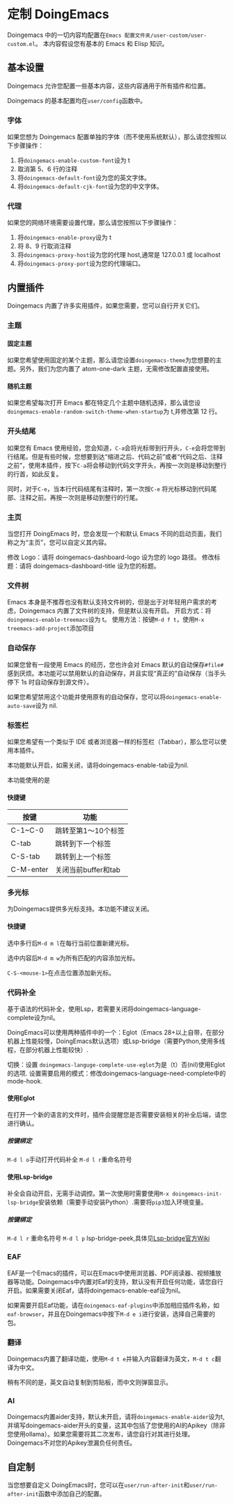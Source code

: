 # 定制 DoingEmacs

Doingemacs 中的一切内容均配置在`Emacs 配置文件夹/user-custom/user-custom.el`。
本内容假设您有基本的 Emacs 和 Elisp 知识。

## 基本设置

Doingemacs 允许您配置一些基本内容，这些内容通用于所有插件和位置。

Doingemacs 的基本配置均在`user/config`函数中。

### 字体

如果您想为 Doingemacs 配置单独的字体（而不使用系统默认），那么请您按照以下步骤操作：

1. 将`doingemacs-enable-custom-font`设为 t
2. 取消第 5、6 行的注释
3. 将`doingemacs-default-font`设为您的英文字体。
4. 将`doingemacs-default-cjk-font`设为您的中文字体。

### 代理

如果您的网络环境需要设置代理，那么请您按照以下步骤操作：

1. 将`doingemacs-enable-proxy`设为 t
2. 将 8、9 行取消注释
3. 将`doingemacs-proxy-host`设为您的代理 host,通常是 127.0.0.1 或 localhost
4. 将`doingemacs-proxy-port`设为您的代理端口。

## 内置插件

Doingemacs 内置了许多实用插件，如果您需要，您可以自行开关它们。

### 主题

#### 固定主题

如果您希望使用固定的某个主题，那么请您设置`doingemacs-theme`为您想要的主题。另外，我们为您内置了 atom-one-dark 主题，无需修改配置直接使用。

#### 随机主题

如果您希望每次打开 Emacs 都在特定几个主题中随机选择，那么请您设`doingemacs-enable-random-switch-theme-when-startup`为 t,并修改第 12 行。

### 开头结尾

如果您有 Emacs 使用经验，您会知道，`C-a`会将光标带到行开头，`C-e`会将您带到行结尾。但是有些时候，您想要到达“缩进之后、代码之前”或者“代码之后、注释之前”，使用本插件，按下`C-a`将会移动到代码文字开头，再按一次则是移动到整行的行首，如此反复。

同时，对于`C-e`，当本行代码结尾有注释时，第一次按`C-e` 将光标移动到代码尾部、注释之前。再按一次则是移动到整行的行尾。

### 主页

当您打开 DoingEmacs 时，您会发现一个和默认 Emacs 不同的启动页面，我们称之为“主页”，您可以自定义其内容。

修改 Logo：请将 doingemacs-dashboard-logo 设为您的 logo 路径。
修改标题：请将 doingemacs-dashboard-title 设为您的标题。

### 文件树

Emacs 本身是不推荐也没有默认支持文件树的，但是出于对年轻用户需求的考虑，Doingemacs 内置了文件树的支持，但是默认没有开启。
开启方式：将`doingemacs-enable-treemacs`设为 t。
使用方法：按键`M-d f t`，使用`M-x treemacs-add-project`添加项目

### 自动保存

如果您曾有一段使用 Emacs 的经历，您也许会对 Emacs 默认的自动保存`#file#`感到厌烦。本功能可以禁用默认的自动保存，并且实现“真正的”自动保存（当手头停下 1s 时自动保存到源文件）。

如果您希望禁用这个功能并使用原有的自动保存，您可以将`doingemacs-enable-auto-save`设为 nil.

### 标签栏

如果您希望有一个类似于 IDE 或者浏览器一样的标签栏（Tabbar），那么您可以使用本插件。

本功能默认开启，如需关闭，请将doingemacs-enable-tab设为nil.

本功能使用的是

#### 快捷键

| 按键      | 功能                |
| --------- | ------------------- |
| C-1~C-0   | 跳转至第1～10个标签 |
| C-tab     | 跳转到下一个标签    |
| C-S-tab   | 跳转到上一个标签    |
| C-M-enter | 关闭当前buffer和tab |

### 多光标

为Doingemacs提供多光标支持。本功能不建议关闭。

#### 快捷键

选中多行后`M-d m l`在每行当前位置新建光标。

选中内容后`M-d m w`为所有匹配的内容添加光标。

`C-S-<mouse-1>`在点击位置添加新光标。

### 代码补全

基于语法的代码补全，使用Lsp，若需要关闭将doingemacs-language-complete设为nil。

DoingEmacs可以使用两种插件中的一个：Eglot（Emacs 28+以上自带，在部分机器上性能较慢，DoingEmacs默认选项）或Lsp-bridge（需要Python,使用多线程，在部分机器上性能较快）.

切换：设置 `doingemacs-languge-complete-use-eglot`为是（t）否(nil)使用Eglot的选项.
设置需要启用的模式：修改doingemacs-language-need-complete中的mode-hook.

#### 使用Eglot

在打开一个新的语言的文件时，插件会提醒您是否需要安装相关的补全后端，请您进行确认。

##### 按键绑定

`M-d l o`手动打开代码补全
`M-d l r`重命名符号

#### 使用Lsp-bridge

补全会自动开启，无需手动调控。第一次使用时需要使用`M-x doingemacs-init-lsp-bridge`安装依赖（需要手动安装Python）.需要将`pip3`加入环境变量。

##### 按键绑定

`M-d l r` 重命名符号
`M-d l p` lsp-bridge-peek,具体见[Lsp-bridge官方Wiki](https://github.com/manateelazycat/lsp-bridge/wiki/Peek-%5B%E7%AE%80%E4%BD%93%E4%B8%AD%E6%96%87%E7%89%88%5D)

### EAF

EAF是一个Emacs的插件，可以在Emacs中使用浏览器、PDF阅读器、视频播放器等功能。Doingemacs中内置对Eaf的支持，默认没有开启任何功能，请您自行开启。如果需要关闭Eaf，请将doingemacs-enable-eaf设为nil。

如果需要开启Eaf功能，请在`doingemacs-eaf-plugins`中添加相应插件名称，如`eaf-browser`，并且在Doingemacs中按下`M-d e i`进行安装，选择自己需要的包。

### 翻译

Doingemacs内置了翻译功能，使用`M-d t e`并输入内容翻译为英文，`M-d t c`翻译为中文。

稍有不同的是，英文自动复制到剪贴板，而中文则弹窗显示。

### AI

Doingemacs内置aider支持，默认未开启，请将`doingemacs-enable-aider`设为t,并填写doingemacs-aider开头的变量，这其中包括了您使用的AI的Apikey（除非您使用ollama）。如果您需要将其二次发布，请您自行对其进行处理。Doingemacs不对您的Apikey泄漏负任何责任。

## 自定制

当您想要自定义 DoingEmacs时，您可以在`user/run-after-init`和`user/run-after-init`函数中添加自己的配置。
